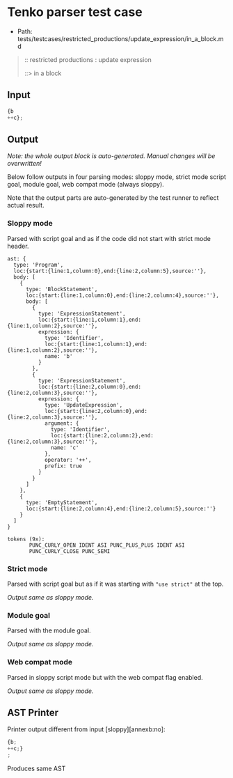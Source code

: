 # Tenko parser test case

- Path: tests/testcases/restricted_productions/update_expression/in_a_block.md

> :: restricted productions : update expression
>
> ::> in a block

## Input

`````js
{b
++c};
`````

## Output

_Note: the whole output block is auto-generated. Manual changes will be overwritten!_

Below follow outputs in four parsing modes: sloppy mode, strict mode script goal, module goal, web compat mode (always sloppy).

Note that the output parts are auto-generated by the test runner to reflect actual result.

### Sloppy mode

Parsed with script goal and as if the code did not start with strict mode header.

`````
ast: {
  type: 'Program',
  loc:{start:{line:1,column:0},end:{line:2,column:5},source:''},
  body: [
    {
      type: 'BlockStatement',
      loc:{start:{line:1,column:0},end:{line:2,column:4},source:''},
      body: [
        {
          type: 'ExpressionStatement',
          loc:{start:{line:1,column:1},end:{line:1,column:2},source:''},
          expression: {
            type: 'Identifier',
            loc:{start:{line:1,column:1},end:{line:1,column:2},source:''},
            name: 'b'
          }
        },
        {
          type: 'ExpressionStatement',
          loc:{start:{line:2,column:0},end:{line:2,column:3},source:''},
          expression: {
            type: 'UpdateExpression',
            loc:{start:{line:2,column:0},end:{line:2,column:3},source:''},
            argument: {
              type: 'Identifier',
              loc:{start:{line:2,column:2},end:{line:2,column:3},source:''},
              name: 'c'
            },
            operator: '++',
            prefix: true
          }
        }
      ]
    },
    {
      type: 'EmptyStatement',
      loc:{start:{line:2,column:4},end:{line:2,column:5},source:''}
    }
  ]
}

tokens (9x):
       PUNC_CURLY_OPEN IDENT ASI PUNC_PLUS_PLUS IDENT ASI
       PUNC_CURLY_CLOSE PUNC_SEMI
`````

### Strict mode

Parsed with script goal but as if it was starting with `"use strict"` at the top.

_Output same as sloppy mode._

### Module goal

Parsed with the module goal.

_Output same as sloppy mode._

### Web compat mode

Parsed in sloppy script mode but with the web compat flag enabled.

_Output same as sloppy mode._

## AST Printer

Printer output different from input [sloppy][annexb:no]:

````js
{b;
++c;}
;
````

Produces same AST
